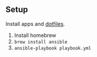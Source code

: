 ## Setup

Install apps and [dotfiles](https://github.com/s-osa/setup.git).

1. Install homebrew
1. `brew install ansible`
1. `ansible-playbook playbook.yml`
